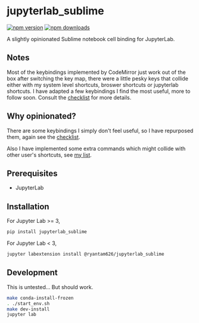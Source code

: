 # jupyterlab_sublime

[![npm version](https://badge.fury.io/js/%40ryantam626%2Fjupyterlab_sublime.svg)](https://badge.fury.io/js/%40ryantam626%2Fjupyterlab_sublime)
[![npm downloads](https://img.shields.io/npm/dw/%40ryantam626%2Fjupyterlab_sublime.svg)](https://badge.fury.io/js/%40ryantam626%2Fjupyterlab_sublime)

A slightly opinionated Sublime notebook cell binding for JupyterLab.

## Notes

Most of the keybindings implemented by CodeMirror just work out of the box after switching the key map, there were a little pesky keys that collide either with my system level shortcuts, broswer shortcuts or jupyterlab shortcuts. I have adapted a few keybindings I find the most useful, more to follow soon. Consult the [checklist](sublimeKeyChecklist.md) for more details.

## Why opinionated?

There are some keybindings I simply don't feel useful, so I have repurposed them, again see the [checklist](https://github.com/ryantam626/jupyterlab_sublime/blob/master/sublimeKeyChecklist.md).

Also I have implemented some extra commands which might collide with other user's shortcuts, see [my list](https://github.com/ryantam626/jupyterlab_sublime/blob/master/myKeys.md).

## Prerequisites

* JupyterLab

## Installation

For Jupyter Lab >= 3,
```bash
pip install jupyterlab_sublime
```

For Jupyter Lab < 3,

```bash
jupyter labextension install @ryantam626/jupyterlab_sublime
```

## Development

This is untested... But should work.

```bash
make conda-install-frozen
. ./start_env.sh
make dev-install
jupyter lab
```

